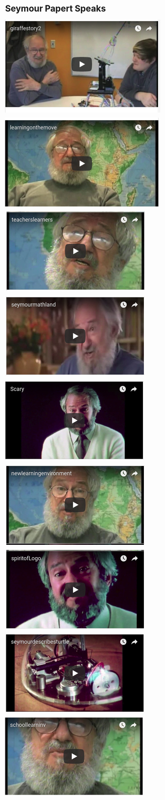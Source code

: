 # Seymour Papert Speaks

[![Seymour 1](./images/video27.png)](https://youtu.be/ha8sTgtUejM)

[![Seymour 2](./images/video28.png)](https://youtu.be/NmPhB5jeahM)

[![Seymour 3](./images/video29.png)](https://youtu.be/q7YWSjsrC3k)

[![Seymour 4](./images/video30.png)](https://youtu.be/vI_lMoaffz4)

[![Seymour 5](./images/video31.png)](https://youtu.be/nuEIQZfQwvA)

[![Seymour 6](./images/video32.png)](https://youtu.be/MB0VUE1gWYQ)

[![Seymour 7](./images/video33.png)](https://youtu.be/Iy3IHxP4S78)

[![Seymour 8](./images/video34.png)](https://youtu.be/lDyym_9-E-g)

[![Seymour 9](./images/video35.png)](https://youtu.be/RU_-vOFkSp8)
